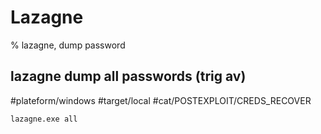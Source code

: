 # Lazagne

% lazagne, dump password

## lazagne dump all passwords (trig av)
#plateform/windows  #target/local  #cat/POSTEXPLOIT/CREDS_RECOVER 

```
lazagne.exe all
```
